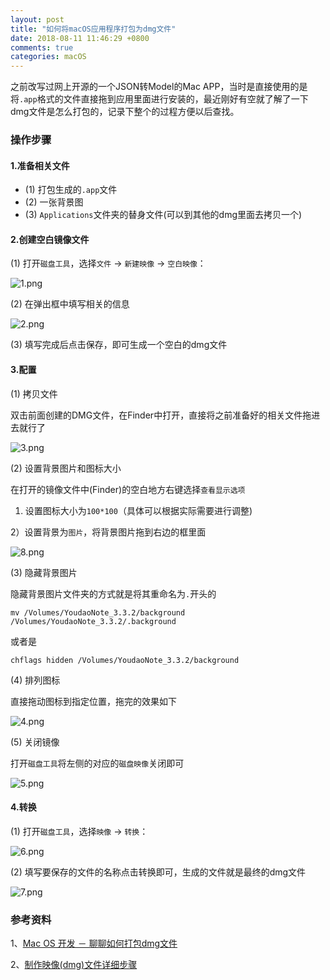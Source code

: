 ```yaml
---
layout: post
title: "如何将macOS应用程序打包为dmg文件"
date: 2018-08-11 11:46:29 +0800
comments: true
categories: macOS
---
```


之前改写过网上开源的一个JSON转Model的Mac APP，当时是直接使用的是将`.app`格式的文件直接拖到应用里面进行安装的，最近刚好有空就了解了一下dmg文件是怎么打包的，记录下整个的过程方便以后查找。

### 操作步骤

#### 1.准备相关文件

- (1) 打包生成的`.app`文件
- (2) 一张背景图
- (3) `Applications`文件夹的替身文件(可以到其他的dmg里面去拷贝一个)

#### 2.创建空白镜像文件

(1) 打开`磁盘工具`，选择`文件` -> `新建映像` -> `空白映像`：

![1.png](/images/macos-build-dmg-file/1.png)

(2) 在弹出框中填写相关的信息

![2.png](/images/macos-build-dmg-file/2.png)

(3) 填写完成后点击保存，即可生成一个空白的dmg文件

#### 3.配置

(1) 拷贝文件

双击前面创建的DMG文件，在Finder中打开，直接将之前准备好的相关文件拖进去就行了

![3.png](/images/macos-build-dmg-file/3.png)

(2) 设置背景图片和图标大小

在打开的镜像文件中(Finder)的空白地方右键选择`查看显示选项`

1) 设置图标大小为`100*100`（具体可以根据实际需要进行调整)

2）设置背景为`图片`，将背景图片拖到右边的框里面

![8.png](/images/macos-build-dmg-file/8.png)

(3) 隐藏背景图片

隐藏背景图片文件夹的方式就是将其重命名为`.`开头的

```
mv /Volumes/YoudaoNote_3.3.2/background /Volumes/YoudaoNote_3.3.2/.background
```

或者是

```
chflags hidden /Volumes/YoudaoNote_3.3.2/background
```

(4) 排列图标

直接拖动图标到指定位置，拖完的效果如下

![4.png](/images/macos-build-dmg-file/4.png)

(5) 关闭镜像

打开`磁盘工具`将左侧的对应的`磁盘映像`关闭即可

![5.png](/images/macos-build-dmg-file/5.png)

#### 4.转换

(1) 打开`磁盘工具`，选择`映像` -> `转换`：

![6.png](/images/macos-build-dmg-file/6.png)

(2) 填写要保存的文件的名称点击转换即可，生成的文件就是最终的dmg文件

![7.png](/images/macos-build-dmg-file/7.png)

### 参考资料

1、[Mac OS 开发 － 聊聊如何打包dmg文件](https://www.jianshu.com/p/c6cd257676bf)

2、[制作映像(dmg)文件详细步骤](https://bbs.feng.com/read-htm-tid-6724285.html)